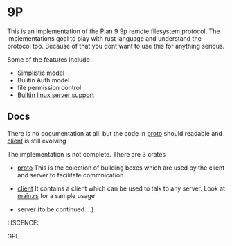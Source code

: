 9P
==


This is an implementation of the Plan 9 9p remote filesystem protocol.
The implementations goal to play with rust language and understand the protocol too.
Because of that you dont want to use this for anything serious. 


Some of the features include
- Simplistic model
- Bulitin Auth model
- file permission control 
- [Builtin linux server support](https://github.com/torvalds/linux/blob/master/Documentation/filesystems/9p.rst)


## Docs
There is no documentation at all. but the code in [proto](./proto) should readable and [client](./client) is still evolving

The implementation is not complete. There are 3 crates

- [proto](./proto)
    This is the colection of building boxes which are used by the client and server to facilitate commnication

- [client](./client)
    It contains a client which can be used to talk to any server. Look at [main.rs](./src/main.rs) for a sample usage

- server (to be continued....)



LISCENCE:

GPL
